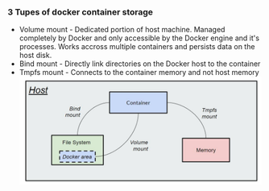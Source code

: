### 3 Tupes of docker container storage
- Volume mount - Dedicated portion of host machine. Managed completely by Docker and only accessible by the Docker engine and it's processes.
Works accross multiple containers and persists data on the host disk.
- Bind mount - Directly link directories on the Docker host to the container
- Tmpfs mount - Connects to the container memory and not host memory
![Docker container storage](./images-notes/docker-container-storage.JPG)

